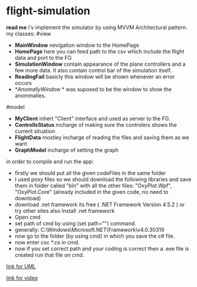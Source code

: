 # flight-simulation
**read me**
i'v implement the simulator by using MVVM Architectural pattern.
my classes:
#view
* **MainWindow** nevigation window to the HomePage
* **HomePage** here you can feed path to the csv which include the flight data and port to the FG
* **SimulationWindow** contain appearance of the plane controllers and a few more data. It also contain control bar of the simulation itself.
* **ReadingFail** basicly this window will be shown whenever an error occurs
* **AnomallyWindow* * was suposed to be the window to show the anommalies.

#model
* **MyClient** inhert "Client" interface and used as server to the FG.
* **ControllsStatus** incharge of making sure the controlers shows the current situation
* **FlightData** mostley incharge of reading the files and saving them as we want
* **GraphModel** incharge of setting the graph

in order to compile and run the app:
* firstly we should put all the given codeFiles in the same folder
* I used poxy files so we should download the following libraries and save them in folder called "bin" with all the other files: "OxyPlot.Wpf", "OxyPlot.Core" (already included in the given code, no need to download)
* download .net framework its free ( .NET Framework Version 4.5.2 ) or try other sites also
Install .net framework
* Open cmd
* set path of cmd by using (set path="") command.
* generally: C:\Windows\Microsoft.NET\Framework\v4.0.30319
* now go to the folder (by using cmd) in which you save the c# file.
* now enter csc *.cs in cmd.
* now if you set correct path and your coding is correct then a .exe file is created run that file on cmd.

[link for UML](https://raw.githubusercontent.com/elad361/flight-simulation/main/UML.png)

[link for video](https://github.com/elad361/flight-simulation/blob/main/zoom_0.mp4)
